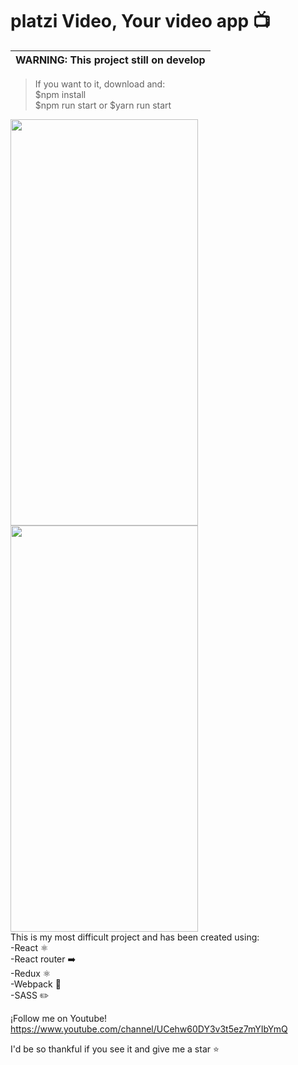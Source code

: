 # platzi Video, Your video app 📺

| WARNING: This project still on develop |
| --- |

>If you want to it, download and: <br />
> $npm install <br />
> $npm run start or $yarn run start <br />

<div>

<img src="https://live.staticflickr.com/65535/50789287392_0199751643_b.jpg" width="300px" height="650px" />

<img src="https://live.staticflickr.com/65535/50789287347_7f87ef9d06_b.jpg" width="300px" height="650px" />
<div>
This is my most difficult project and has been created using: <br />
-React ⚛️ <br />
-React router ➡️ <br />
-Redux ⚛️ <br />
-Webpack 🔨 <br />
-SASS ✏️ <br />

¡Follow me on Youtube! https://www.youtube.com/channel/UCehw60DY3v3t5ez7mYIbYmQ

I'd be so thankful if you see it and give me a star ⭐
